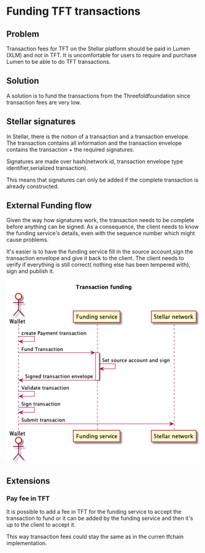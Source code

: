 # Funding TFT transactions

## Problem

Transaction fees for TFT on the Stellar platform should be paid in Lumen (XLM) and not in TFT.
It is uncomfortable for users to require and purchase Lumen to be able to do TFT transactions.

## Solution

A solution is to fund the transactions from the Threefoldfoundation since transaction fees are very low.

## Stellar signatures

In Stellar, there is the notion of a transaction and a transaction envelope. The transaction contains all information and the transaction envelope contains the transaction + the required signatures.

Signatures are made over hash(network id, transaction envelope type identifier,serialized transaction).

This means that signatures can only be added if the complete transaction is already constructed.

## External Funding flow

Given the way how signatures work, the transaction needs to be complete before anything can be signed. As a consequence, the client needs to know the funding service's details, even with the sequence number which might cause problems.

It's easier is to have the funding service fill in the source account,sign the transaction envelope and give it back to the client. The client needs to verify if everything is still correct( nothing else has been tempered with), sign and publish it.

![External funding sequence diagram](./externalfunding.png)

## Extensions

### Pay fee in TFT

It is possible to add a fee in TFT for the funding service to accept the transaction to fund or it can be added by the funding service and then it's up to the client to accept it.

This way transaction fees could stay the same as in the curren tfchain implementation.
